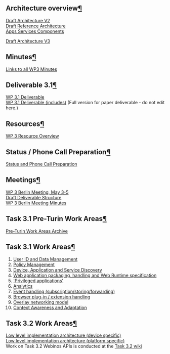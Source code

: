 Architecture overview[¶](#Architecture-overview)
------------------------------------------------

[Draft Architecture V2](.html)\
[Draft Reference Architecture](.html)\
[Apps Services Components](.html)

[Draft Architecture
V3](/wp3-1/wiki/Webinos_architecture)

Minutes[¶](#Minutes)
--------------------

[Links to all WP3 Minutes](.html)

Deliverable 3.1[¶](#Deliverable-31)
-----------------------------------

[WP 3.1 Deliverable](/wp3-1/wiki/WP_31_Deliverable)\
[WP 3.1 Deliverable (includes)](/wp3-1/wiki/WP_31_Deliverable_(includes)) (Full version for paper
deliverable - do not edit here.)

Resources[¶](#Resources)
------------------------

[WP 3 Resource Overview](.html)

Status / Phone Call Preparation[¶](#Status-Phone-Call-Preparation)
------------------------------------------------------------------

[Status and Phone Call Preparation](.html)

Meetings[¶](#Meetings)
----------------------

[WP 3 Berlin Meeting, May 3-5](/wp3-1/wiki/WP_3_Berlin_Meeting_May_3-5)\
[Draft Deliverable Structure](/wp3-1/wiki/Draft_Deliverable_Structure)\
[WP 3 Berlin Meeting Minutes](/wp3-1/wiki/WP_3_Berlin_Meeting_Minutes)

Task 3.1 Pre-Turin Work Areas[¶](#Task-31-Pre-Turin-Work-Areas)
---------------------------------------------------------------

[Pre-Turin Work Areas Archive](/wp3-1/wiki/Pre-Turin_Work_Areas_Archive)

Task 3.1 Work Areas[¶](#Task-31-Work-Areas)
-------------------------------------------

1.  [User ID and Data Management](/wp3-1/wiki/User_ID_and_Data_Management)
2.  [Policy Management](/wp3-1/wiki/Policy_Management)
3.  [Device, Application and Service
    Discovery](/wp3-1/wiki/Device_discovery)
4.  [Web application packaging, handling and Web Runtime
    specification](/wp3-1/wiki/Web_application_packaging_handling_and_Web_Runtime_specification)
5.  ['Privileged applications'](/wp3-1/wiki/'Privileged_applications')
6.  [Analytics](/wp3-1/wiki/Analytics)
7.  [Event handling (subscription/storing/forwarding)](/wp3-1/wiki/Event_handling_(subscriptionstoringforwarding))
8.  [Browser plug-in / extension handling](/wp3-1/wiki/Browser_plug-in__extension_handling)
9.  [Overlay networking model](/wp3-1/wiki/Overlay_networking_model)
10. [Context Awareness and
    Adaptation](/wp3-1/wiki/Context_Management)

Task 3.2 Work Areas[¶](#Task-32-Work-Areas)
-------------------------------------------

[Low level implementation architecture (device specific)](/wp3-1/wiki/Low_level_implementation_architecture_(device_specific))\
[Low level implementation architecture (platform specific)](/wp3-1/wiki/Low_level_implementation_architecture_(platform_specific))\
Work on Task 3.2 Webinos APIs is conducted at the [Task 3.2
wiki](/wp3-2/wiki)

